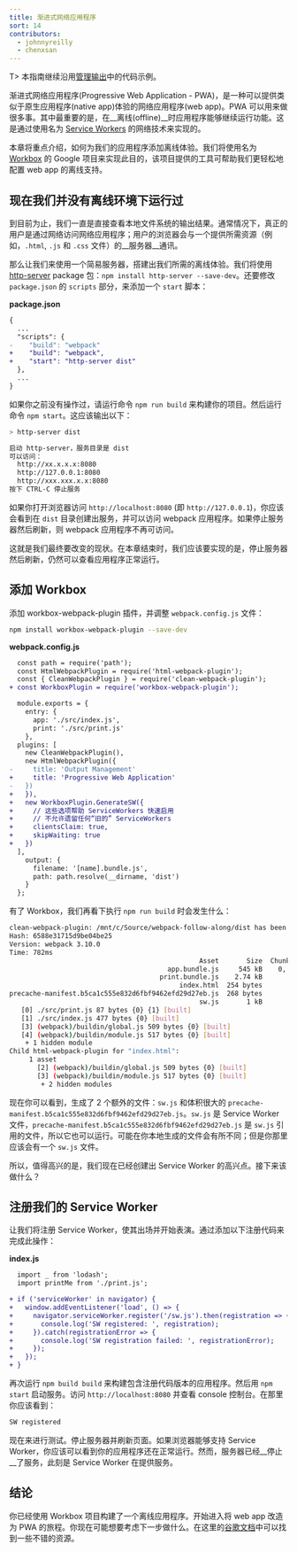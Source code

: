 ```yaml
---
title: 渐进式网络应用程序
sort: 14
contributors:
  - johnnyreilly
  - chenxsan
---
```


T> 本指南继续沿用[管理输出](/guides/output-management)中的代码示例。

渐进式网络应用程序(Progressive Web Application - PWA)，是一种可以提供类似于原生应用程序(native app)体验的网络应用程序(web app)。PWA 可以用来做很多事。其中最重要的是，在__离线(offline)__时应用程序能够继续运行功能。这是通过使用名为 [Service Workers](https://developers.google.com/web/fundamentals/primers/service-workers/) 的网络技术来实现的。

本章将重点介绍，如何为我们的应用程序添加离线体验。我们将使用名为 [Workbox](https://github.com/GoogleChrome/workbox) 的 Google 项目来实现此目的，该项目提供的工具可帮助我们更轻松地配置 web app 的离线支持。


## 现在我们并没有离线环境下运行过

到目前为止，我们一直是直接查看本地文件系统的输出结果。通常情况下，真正的用户是通过网络访问网络应用程序；用户的浏览器会与一个提供所需资源（例如，`.html`, `.js` 和 `.css` 文件）的__服务器__通讯。

那么让我们来使用一个简易服务器，搭建出我们所需的离线体验。我们将使用 [http-server](https://www.npmjs.com/package/http-server) package 包：`npm install http-server --save-dev`。还要修改 `package.json` 的 `scripts` 部分，来添加一个 `start` 脚本：

__package.json__

``` diff
{
  ...
  "scripts": {
-    "build": "webpack"
+    "build": "webpack",
+    "start": "http-server dist"
  },
  ...
}
```

如果你之前没有操作过，请运行命令 `npm run build` 来构建你的项目。然后运行命令 `npm start`。这应该输出以下：

``` bash
> http-server dist

启动 http-server，服务目录是 dist
可以访问：
  http://xx.x.x.x:8080
  http://127.0.0.1:8080
  http://xxx.xxx.x.x:8080
按下 CTRL-C 停止服务
```

如果你打开浏览器访问 `http://localhost:8080` (即 `http://127.0.0.1`)，你应该会看到在 `dist` 目录创建出服务，并可以访问 webpack 应用程序。如果停止服务器然后刷新，则 webpack 应用程序不再可访问。

这就是我们最终要改变的现状。在本章结束时，我们应该要实现的是，停止服务器然后刷新，仍然可以查看应用程序正常运行。


## 添加 Workbox

添加 workbox-webpack-plugin 插件，并调整 `webpack.config.js` 文件：

``` bash
npm install workbox-webpack-plugin --save-dev
```

__webpack.config.js__

``` diff
  const path = require('path');
  const HtmlWebpackPlugin = require('html-webpack-plugin');
  const { CleanWebpackPlugin } = require('clean-webpack-plugin');
+ const WorkboxPlugin = require('workbox-webpack-plugin');

  module.exports = {
    entry: {
      app: './src/index.js',
      print: './src/print.js'
    },
  plugins: [
    new CleanWebpackPlugin(),
    new HtmlWebpackPlugin({
-     title: 'Output Management'
+     title: 'Progressive Web Application'
-   })
+   }),
+   new WorkboxPlugin.GenerateSW({
+     // 这些选项帮助 ServiceWorkers 快速启用
+     // 不允许遗留任何“旧的” ServiceWorkers
+     clientsClaim: true,
+     skipWaiting: true
+   })
  ],
    output: {
      filename: '[name].bundle.js',
      path: path.resolve(__dirname, 'dist')
    }
  };
```

有了 Workbox，我们再看下执行 `npm run build` 时会发生什么：

``` bash
clean-webpack-plugin: /mnt/c/Source/webpack-follow-along/dist has been removed.
Hash: 6588e31715d9be04be25
Version: webpack 3.10.0
Time: 782ms
                                                Asset       Size  Chunks                    Chunk Names
                                        app.bundle.js     545 kB    0, 1  [emitted]  [big]  app
                                      print.bundle.js    2.74 kB       1  [emitted]         print
                                           index.html  254 bytes          [emitted]
precache-manifest.b5ca1c555e832d6fbf9462efd29d27eb.js  268 bytes          [emitted]
                                                sw.js       1 kB          [emitted]
   [0] ./src/print.js 87 bytes {0} {1} [built]
   [1] ./src/index.js 477 bytes {0} [built]
   [3] (webpack)/buildin/global.js 509 bytes {0} [built]
   [4] (webpack)/buildin/module.js 517 bytes {0} [built]
    + 1 hidden module
Child html-webpack-plugin for "index.html":
     1 asset
       [2] (webpack)/buildin/global.js 509 bytes {0} [built]
       [3] (webpack)/buildin/module.js 517 bytes {0} [built]
        + 2 hidden modules
```

现在你可以看到，生成了 2 个额外的文件：`sw.js` 和体积很大的 `precache-manifest.b5ca1c555e832d6fbf9462efd29d27eb.js`。`sw.js` 是 Service Worker 文件，`precache-manifest.b5ca1c555e832d6fbf9462efd29d27eb.js` 是 `sw.js` 引用的文件，所以它也可以运行。可能在你本地生成的文件会有所不同；但是你那里应该会有一个 `sw.js` 文件。

所以，值得高兴的是，我们现在已经创建出 Service Worker 的高兴点。接下来该做什么？


## 注册我们的 Service Worker

让我们将注册 Service Worker，使其出场并开始表演。通过添加以下注册代码来完成此操作：

__index.js__

``` diff
  import _ from 'lodash';
  import printMe from './print.js';

+ if ('serviceWorker' in navigator) {
+   window.addEventListener('load', () => {
+     navigator.serviceWorker.register('/sw.js').then(registration => {
+       console.log('SW registered: ', registration);
+     }).catch(registrationError => {
+       console.log('SW registration failed: ', registrationError);
+     });
+   });
+ }
```

再次运行 `npm build build` 来构建包含注册代码版本的应用程序。然后用 `npm start` 启动服务。访问 `http://localhost:8080` 并查看 console 控制台。在那里你应该看到：

``` bash
SW registered
```

现在来进行测试。停止服务器并刷新页面。如果浏览器能够支持 Service Worker，你应该可以看到你的应用程序还在正常运行。然而，服务器已经__停止__了服务，此刻是 Service Worker 在提供服务。


## 结论

你已经使用 Workbox 项目构建了一个离线应用程序。开始进入将 web app 改造为 PWA 的旅程。你现在可能想要考虑下一步做什么。在这里的[谷歌文档](https://developers.google.com/web/progressive-web-apps/)中可以找到一些不错的资源。
